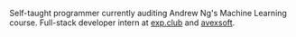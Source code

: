 


Self-taught programmer currently auditing Andrew Ng's Machine Learning course. Full-stack developer intern at [exp.club](https://exp.club) and [avexsoft](https://avexsoft.com). 
